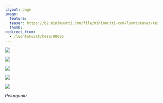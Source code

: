 ```yaml
---
layout: page
image:
  feature:
  teaser: https://b2.minimuutti.com/file/minimuutti-com/luontokuvat/kes%C3%A4/6/DS26009-245px.jpg
  thumb:
redirect_from:
  - /luontokuvat/kesa/00095
---
```


![](https://b2.minimuutti.com/file/minimuutti-com/luontokuvat/kes%C3%A4/6/DS26001-800px.jpg)

![](https://b2.minimuutti.com/file/minimuutti-com/luontokuvat/kes%C3%A4/6/DS26002-800px.jpg)

![](https://b2.minimuutti.com/file/minimuutti-com/luontokuvat/kes%C3%A4/6/DS26008-800px.jpg)

![](https://b2.minimuutti.com/file/minimuutti-com/luontokuvat/kes%C3%A4/6/DS26009-800px.jpg)

![](https://b2.minimuutti.com/file/minimuutti-com/luontokuvat/kes%C3%A4/6/DS26011-800px.jpg)

*Pelargonia*
